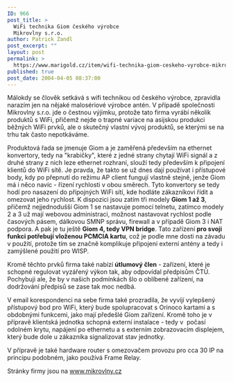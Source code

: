 ```yaml
---
ID: 966
post_title: >
  WiFi technika Giom českého výrobce
  Mikrovlny s.r.o.
author: Patrick Zandl
post_excerpt: ""
layout: post
permalink: >
  https://www.marigold.cz/item/wifi-technika-giom-ceskeho-vyrobce-mikrovlny-s-r-o
published: true
post_date: 2004-04-05 08:37:00
---
```

<P>Málokdy se člověk setkává s wifi technikou od českého výrobce, zpravidla narazím jen na nějaké malosériové výrobce antén. V případě společnosti Mikrovlny s.r.o. jde o čestnou výjimku, protože tato firma vyrábí několik produktů s WiFi, přičemž nejde o trapné variace na asijskou produkci běžných WiFi prvků, ale o skutečný vlastní vývoj produktů, se kterými se na trhu tak často nepotkáváme. </P>
<P>Produktová řada se jmenuje Giom a je zaměřená především na ethernet konvertory, tedy na "krabičky", které z jedné strany chytají WiFi signál a z druhé strany z nich leze ethernet rozhraní, slouží tedy především k připojení klientů do WiFi sítě. Je pravda, že takto se už dnes dají používat i přístupové body, kdy po přepnutí do režimu AP client fungují vlastně stejně, jenže Giom má i něco navíc - řízení rychlosti v obou směrech. Tyto konvertory se tedy hodí pro nasazení do přípojných WiFi sítí, kde hodláte zákazníkovi řídit a omezovat jeho rychlost. K dispozici jsou zatím tři modely <STRONG>Giom 1 až 3</STRONG>, přičemž nejjednodušší Giom 1 se nastavuje pomocí telnetu, zatímco modely 2 a 3 už mají webovou administraci, možnost nastavovat rychlost podle časových pásem, dálkovou SMNP správu, firewall a v případě Giom 3 i NAT podpora. A pak je tu ještě <STRONG>Giom 4, tedy VPN bridge</STRONG>. Tato zařízení <STRONG>pro svoji funkci potřebují vloženou PCMCIA kartu</STRONG>, což je podle mne dosti na závadu v použití, protože tím se značně komplikuje připojení externí antény a tedy i zamýšlené použití pro WISP.</P>
<P>Kromě těchto prvků firma také nabízí <STRONG>útlumový člen</STRONG> - zařízení, které je schopné regulovat vyzářený výkon tak, aby odpovídal předpisům ČTÚ. Pochybuji ale, že by v našich podmínkách šlo o oblíbené zařízení, na dodržování předpisů se zase tak moc nedbá. </P>
<P>V email korespondenci na sebe firma také prozradila, že vyvíjí vylepšený přístupový bod pro WiFi, který bude spolupracovat s Orinoco kartami a s obdobnými funkcemi, jako mají předešlé Giom zařízení. Kromě toho je v přípravě klientská jednotka schopná externí instalace - tedy v&#160; počasí odolném krytu, napájení po ethernetu a s externím zobrazovacím displejem, který bude dole u zákazníka signalizovat stav jednotky. </P>
<P>V přípravě je také hardware router s omezovačem provozu pro cca 30 IP na principu podobném, jako používá Frame Relay. </P>
<P>Stránky firmy jsou na <A href="http://www.mikrovlny.cz">www.mikrovlny.cz</A> </P>